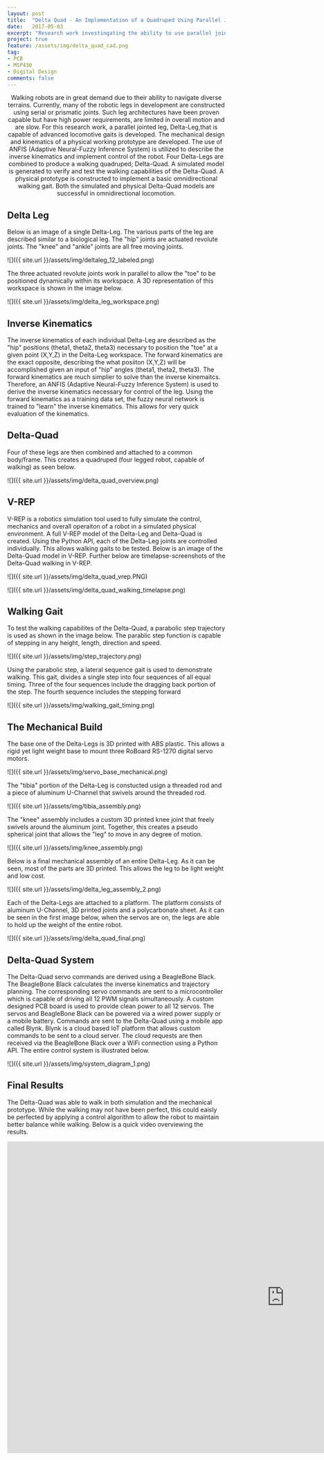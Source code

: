 ```yaml
---
layout: post
title:  "Delta Quad - An Implementation of a Quadruped Using Parallel Jointed Leg Architecture"
date:   2017-05-03
excerpt: "Research work investingating the ability to use parallel jointed legs in walking applications."
project: true
feature: /assets/img/delta_quad_cad.png
tag:
- PCB 
- MSP430
- Digital Design
comments: false
---
```

    
<center>Walking robots are in great demand due to their ability to navigate diverse terrains. Currently, many of the robotic legs in development are constructed using serial or prismatic joints. Such leg architectures have been proven capable but have high power requirements, are limited in overall motion and are slow. For this research work, a parallel jointed leg, Delta-Leg,that is capable of advanced locomotive gaits is developed. The mechanical design and kinematics of a physical working prototype are developed. The use of ANFIS (Adaptive Neural-Fuzzy Inference System) is utilized to describe the inverse kinematics and implement control of the robot. Four Delta-Legs are combined to produce a walking quadruped; Delta-Quad. A simulated model is generated to verify and test the walking capabilities of the Delta-Quad. A physical prototype is constructed to implement a basic omnidirectional walking gait. Both the simulated and physical Delta-Quad models are successful in omnidirectional locomotion. </center>

## Delta Leg

Below is an image of a single Delta-Leg. The various parts of the leg are described similar to a biological leg. The "hip" joints are actuated revolute joints. The "knee" and "ankle" joints are all free moving joints.

![]({{ site.url }}/assets/img/deltaleg_12_labeled.png)

The three actuated revolute joints work in parallel to allow the "toe" to be positioned dynamically within its workspace. A 3D representation of this workspace is shown in the image below. 
   
![]({{ site.url }}/assets/img/delta_leg_workspace.png)

## Inverse Kinematics

The inverse kinematics of each individual Delta-Leg are described as the "hip" positions (theta1, theta2, theta3) necessary to position the "toe" at a given point (X,Y,Z) in the Delta-Leg workspace. The forward kinematics are the exact opposite, describing the what posiiton (X,Y,Z) will be accomplished given an input of "hip" angles (theta1, theta2, theta3). The forward kinematics are much simplier to solve than the inverse kinemaitcs. Therefore, an ANFIS (Adaptive Neural-Fuzzy Inference System) is used to derive the inverse kinematics necessary for control of the leg. Using the forward kinematics as a training data set, the fuzzy neural network is trained to "learn" the inverse kinematics. This allows for very quick evaluation of the kinematics. 

## Delta-Quad

Four of these legs are then combined and attached to a common body/frame. This creates a quadruped (four legged robot, capable of walking) as seen below.

![]({{ site.url }}/assets/img/delta_quad_overview.png)

## V-REP

V-REP is a robotics simulation tool used to fully simulate the control, mechanics and overall operaiton of a robot in a simulated physical environment. A full V-REP model of the Delta-Leg and Delta-Quad is created. Using the Python API, each of the Delta-Leg joints are controlled individually. This allows walking gaits to be tested. Below is an image of the Delta-Quad model in V-REP. Further below are timelapse-screenshots of the Delta-Quad walking in V-REP. 

![]({{ site.url }}/assets/img/delta_quad_vrep.PNG)

![]({{ site.url }}/assets/img/delta_quad_walking_timelapse.png)

## Walking Gait

To test the walking capabilites of the Delta-Quad, a parabolic step trajectory is used as shown in the image below. The parablic step function is capable of stepping in any height, length, direction and speed. 

![]({{ site.url }}/assets/img/step_trajectory.png)

Using the parabolic step, a lateral sequence gait is used to demonstrate walking. This gait, divides a single step into four sequences of all equal timing. Three of the four sequences include the dragging back portion of the step. The fourth sequence includes the stepping forward 

![]({{ site.url }}/assets/img/walking_gait_timing.png)

## The Mechanical Build

The base one of the Delta-Legs is 3D printed with ABS plastic. This allows a rigid yet light weight base to mount three RoBoard RS-1270 digital servo motors.

![]({{ site.url }}/assets/img/servo_base_mechanical.png)

The "tibia" portion of the Delta-Leg is constucted usign a threaded rod and a piece of aluminum U-Channel that swivels around the threaded rod. 

![]({{ site.url }}/assets/img/tibia_assembly.png)

The "knee" assembly includes a custom 3D printed knee joint that freely swivels around the aluminum joint. Together, this creates a pseudo spherical joint that allows the "leg" to move in any degree of motion. 

![]({{ site.url }}/assets/img/knee_assembly.png)

Below is a final mechanical assembly of an entire Delta-Leg. As it can be seen, most of the parts are 3D printed. This allows the leg to be light weight and low cost. 

![]({{ site.url }}/assets/img/delta_leg_assembly_2.png)

Each of the Delta-Legs are attached to a platform. The platform consists of aluminum U-Channel, 3D printed joints and a polycarbonate sheet. As it can be seen in the first image below, when the servos are on, the legs are able to hold up the weight of the entire robot. 

![]({{ site.url }}/assets/img/delta_quad_final.png)

## Delta-Quad System 

The Delta-Quad servo commands are derived using a BeagleBone Black. The BeagleBone Black calculates the inverse kinematics and trajectory planning. The corresponding servo commands are sent to a microcontroller which is capable of driving all 12 PWM signals simultaneously. A custom designed PCB board is used to provide clean power to all 12 servos. The servos and BeagleBone Black can be powered via a wired power supply or a mobile battery. Commands are sent to the Delta-Quad using a mobile app called Blynk. Blynk is a cloud based IoT platform that allows custom commands to be sent to a cloud server. The cloud requests are then received via the BeagleBone Black over a WiFi connection using a Python API. The entire control system is illustrated below. 

![]({{ site.url }}/assets/img/system_diagram_1.png)

## Final Results

The Delta-Quad was able to walk in both simulation and the mechanical prototype. While the walking may not have been perfect, this could eaisly be perfected by applying a control algorithm to allow the robot to maintain better balance while walking. Below is a quick video overviewing the results. 

<iframe width="1280" height="720" src="https://www.youtube.com/embed/JdKztPnUPYI?rel=0" frameborder="0" allowfullscreen></iframe>